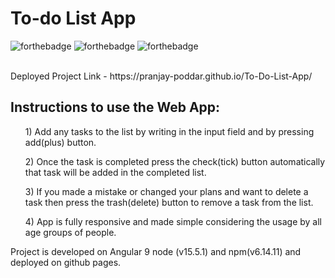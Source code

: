<h1>To-do List App</h1>

  ![forthebadge](https://forthebadge.com/images/badges/built-with-love.svg)
  ![forthebadge](https://forthebadge.com/images/badges/uses-brains.svg)
  ![forthebadge](https://forthebadge.com/images/badges/check-it-out.svg)
  
  <br>
 Deployed Project Link - https://pranjay-poddar.github.io/To-Do-List-App/

<h2> Instructions to use the Web App:</h2>

 <ul>1) Add any tasks to the list by writing in the input field and by pressing add(plus) button.</ul>
 <ul>2) Once the task is completed press the check(tick) button automatically that task will be added in the completed list.</ul>
 <ul>3) If you made a mistake or changed your plans and want to delete a task then press the trash(delete) button to remove a task from the list.</ul>
 <ul>4) App is fully responsive and made simple considering the usage by all age groups of people.</ul>


Project is developed on Angular 9 node (v15.5.1) and npm(v6.14.11) and deployed on github pages.
